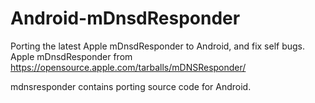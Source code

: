 # Android-mDnsdResponder
Porting the latest Apple mDnsdResponder to Android, and fix self bugs.
Apple mDnsdResponder from  https://opensource.apple.com/tarballs/mDNSResponder/

mdnsresponder contains porting source code for  Android.